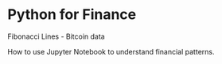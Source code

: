# Python for Finance
Fibonacci Lines - Bitcoin data

How to use Jupyter Notebook to
understand financial patterns.
